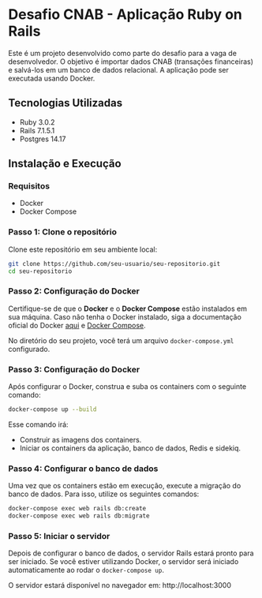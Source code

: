 # Desafio CNAB - Aplicação Ruby on Rails

Este é um projeto desenvolvido como parte do desafio para a vaga de desenvolvedor. O objetivo é importar dados CNAB (transações financeiras) e salvá-los em um banco de dados relacional. A aplicação pode ser executada usando Docker.

## Tecnologias Utilizadas

- Ruby 3.0.2
- Rails 7.1.5.1
- Postgres 14.17

## Instalação e Execução

### Requisitos

- Docker
- Docker Compose

### Passo 1: Clone o repositório

Clone este repositório em seu ambiente local:

```bash
git clone https://github.com/seu-usuario/seu-repositorio.git
cd seu-repositorio
```

### Passo 2: Configuração do Docker

Certifique-se de que o **Docker** e o **Docker Compose** estão instalados em sua máquina. Caso não tenha o Docker instalado, siga a documentação oficial do Docker [aqui](https://docs.docker.com/get-docker/) e [Docker Compose](https://docs.docker.com/compose/install/).

No diretório do seu projeto, você terá um arquivo `docker-compose.yml` configurado.

### Passo 3: Configuração do Docker

Após configurar o Docker, construa e suba os containers com o seguinte comando:

```bash
docker-compose up --build
```

Esse comando irá:

- Construir as imagens dos containers.
- Iniciar os containers da aplicação, banco de dados, Redis e sidekiq.

### Passo 4: Configurar o banco de dados

Uma vez que os containers estão em execução, execute a migração do banco de dados. Para isso, utilize os seguintes comandos:

```bash
docker-compose exec web rails db:create
docker-compose exec web rails db:migrate
```

### Passo 5: Iniciar o servidor

Depois de configurar o banco de dados, o servidor Rails estará pronto para ser iniciado. Se você estiver utilizando Docker, o servidor será iniciado automaticamente ao rodar o `docker-compose up`.

O servidor estará disponível no navegador em: http://localhost:3000